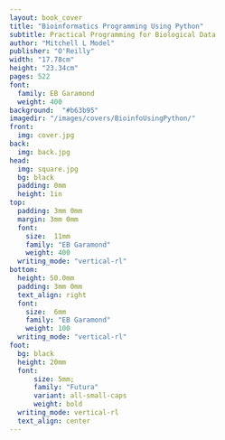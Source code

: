 ```yaml
---
layout: book_cover
title: "Bioinformatics Programming Using Python"
subtitle: Practical Programming for Biological Data
author: "Mitchell L Model"
publisher: "O'Reilly"
width: "17.78cm"
height: "23.34cm"
pages: 522
font:
  family: EB Garamond
  weight: 400
background:  "#b63b95"
imagedir: "/images/covers/BioinfoUsingPython/"
front:
  img: cover.jpg
back:
  img: back.jpg
head:
  img: square.jpg
  bg: black
  padding: 0mm
  height: 1in
top:
  padding: 3mm 0mm
  margin: 3mm 0mm
  font:
    size:  11mm
    family: "EB Garamond"
    weight: 400
  writing_mode: "vertical-rl"
bottom:
  height: 50.0mm
  padding: 3mm 0mm
  text_align: right
  font:
    size:  6mm
    family: "EB Garamond"
    weight: 100
  writing_mode: "vertical-rl"
foot:
  bg: black
  height: 20mm
  font:
      size: 5mm;
      family: "Futura"
      variant: all-small-caps
      weight: bold
  writing_mode: vertical-rl
  text_align: center
---
```

